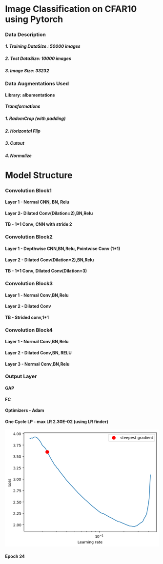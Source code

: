 # Image Classification on CFAR10 using Pytorch

### Data Description
##### 1. Training DataSize : 50000 images
##### 2. Test DataSize: 10000 images
##### 3. Image Size: 3*32*32

### Data Augmentations Used
#### Library: albumentations
##### Transformations
##### 1. RadomCrop (with padding)
##### 2. Horizontal Flip
##### 3. Cutout
##### 4. Normalize


# Model Structure

### Convolution Block1
#### Layer 1 - Normal CNN, BN, Relu
#### Layer 2-  Dilated Conv(Dilation=2),BN,Relu
#### TB - 1*1 Conv, CNN with stride 2

### Convolution Block2
#### Layer 1 - Depthwise CNN,BN,Relu, Pointwise Conv (1*1)
#### Layer 2 - Dilated Conv(Dilation=2),BN,Relu
#### TB - 1*1 Conv, Dilated Conv(Dilation=3)

### Convolution Block3
#### Layer 1 - Normal Conv,BN,Relu
#### Layer 2 - Dilated Conv
#### TB - Strided conv,1*1

### Convolution Block4
#### Layer 1 - Normal Conv,BN,Relu
#### Layer 2 - Dilated Conv,BN, RELU
#### Layer 3 - Normal Conv,BN,Relu

### Output Layer
#### GAP
#### FC

#### Optimizers - Adam
#### One Cycle LP  - max LR 2.30E-02 (using LR finder)
![alt text](https://github.com/SpandanPan/ERA-S10/blob/main/LRFinder.png?raw=true)
#### Epoch 24

